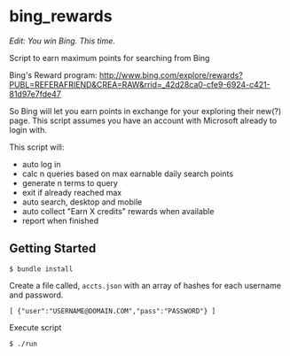 bing_rewards
============

*Edit: You win Bing. This time.*

Script to earn maximum points for searching from Bing

Bing's Reward program: http://www.bing.com/explore/rewards?PUBL=REFERAFRIEND&CREA=RAW&rrid=_42d28ca0-cfe9-6924-c421-81d97e7fde47

So Bing will let you earn points in exchange for your exploring their new(?) page. This script assumes you have an account with Microsoft already to login with.

This script will:
- auto log in
- calc n queries based on max earnable daily search points
- generate n terms to query
- exit if already reached max
- auto search, desktop and mobile
- auto collect "Earn X credits" rewards when available
- report when finished

## Getting Started

`$ bundle install`

Create a file called, `accts.json` with an array of hashes for
each username and password.  

``
[
  {"user":"USERNAME@DOMAIN.COM","pass":"PASSWORD"}
]
``

Execute script

`$ ./run`
